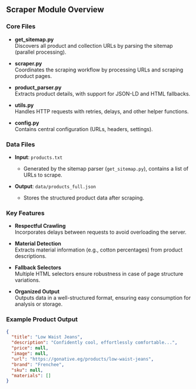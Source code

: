 ## Scraper Module Overview

### Core Files

- **get_sitemap.py**  
  Discovers all product and collection URLs by parsing the sitemap (parallel processing).

- **scraper.py**  
  Coordinates the scraping workflow by processing URLs and scraping product pages.

- **product_parser.py**  
  Extracts product details, with support for JSON-LD and HTML fallbacks.

- **utils.py**  
  Handles HTTP requests with retries, delays, and other helper functions.

- **config.py**  
  Contains central configuration (URLs, headers, settings).

### Data Files

- **Input**: `products.txt`  
  - Generated by the sitemap parser (`get_sitemap.py`), contains a list of URLs to scrape.

- **Output**: `data/products_full.json`  
  - Stores the structured product data after scraping.

### Key Features

- **Respectful Crawling**  
  Incorporates delays between requests to avoid overloading the server.

- **Material Detection**  
  Extracts material information (e.g., cotton percentages) from product descriptions.

- **Fallback Selectors**  
  Multiple HTML selectors ensure robustness in case of page structure variations.

- **Organized Output**  
  Outputs data in a well-structured format, ensuring easy consumption for analysis or storage.

### Example Product Output

```json
{
  "title": "Low Waist Jeans",
  "description": "Confidently cool, effortlessly comfortable...",
  "price": null,
  "image": null,
  "url": "https://gonative.eg/products/low-waist-jeans",
  "brand": "Frenchee",
  "sku": null,
  "materials": []
}